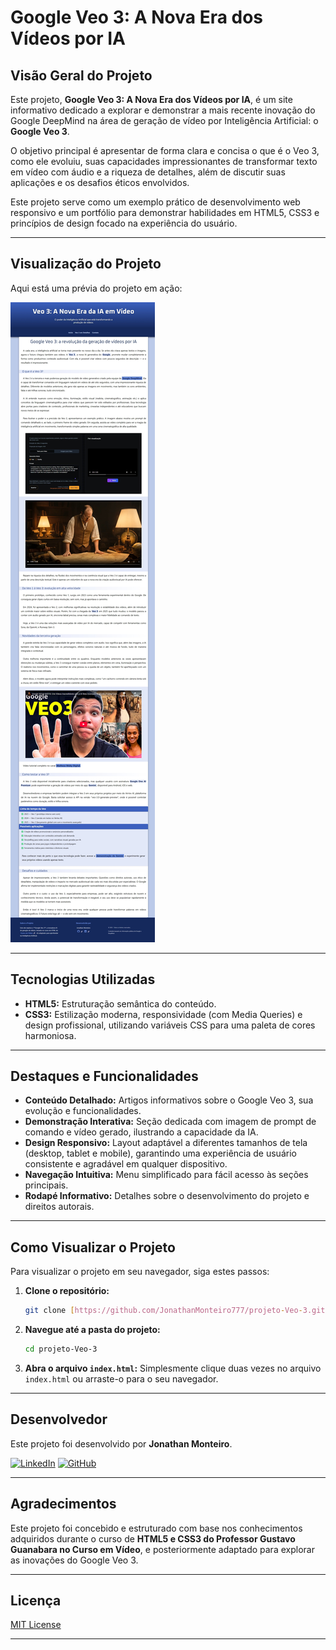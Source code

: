 # Google Veo 3: A Nova Era dos Vídeos por IA

## Visão Geral do Projeto

Este projeto, **Google Veo 3: A Nova Era dos Vídeos por IA**, é um site informativo dedicado a explorar e demonstrar a mais recente inovação do Google DeepMind na área de geração de vídeo por Inteligência Artificial: o **Google Veo 3**.

O objetivo principal é apresentar de forma clara e concisa o que é o Veo 3, como ele evoluiu, suas capacidades impressionantes de transformar texto em vídeo com áudio e a riqueza de detalhes, além de discutir suas aplicações e os desafios éticos envolvidos.

Este projeto serve como um exemplo prático de desenvolvimento web responsivo e um portfólio para demonstrar habilidades em HTML5, CSS3 e princípios de design focado na experiência do usuário.

---

## Visualização do Projeto
Aqui está uma prévia do projeto em ação:

![Captura de tela da página principal do projeto Google Veo 3](assets/imagens/Preview.jpeg)


---

## Tecnologias Utilizadas

* **HTML5:** Estruturação semântica do conteúdo.
* **CSS3:** Estilização moderna, responsividade (com Media Queries) e design profissional, utilizando variáveis CSS para uma paleta de cores harmoniosa.

---

## Destaques e Funcionalidades

* **Conteúdo Detalhado:** Artigos informativos sobre o Google Veo 3, sua evolução e funcionalidades.
* **Demonstração Interativa:** Seção dedicada com imagem de prompt de comando e vídeo gerado, ilustrando a capacidade da IA.
* **Design Responsivo:** Layout adaptável a diferentes tamanhos de tela (desktop, tablet e mobile), garantindo uma experiência de usuário consistente e agradável em qualquer dispositivo.
* **Navegação Intuitiva:** Menu simplificado para fácil acesso às seções principais.
* **Rodapé Informativo:** Detalhes sobre o desenvolvimento do projeto e direitos autorais.

---

## Como Visualizar o Projeto

Para visualizar o projeto em seu navegador, siga estes passos:

1.  **Clone o repositório:**
    ```bash
    git clone [https://github.com/JonathanMonteiro777/projeto-Veo-3.git](https://github.com/JonathanMonteiro777/projeto-Veo-3.git)
    ```
2.  **Navegue até a pasta do projeto:**
    ```bash
    cd projeto-Veo-3
    ```
3.  **Abra o arquivo `index.html`:** Simplesmente clique duas vezes no arquivo `index.html` ou arraste-o para o seu navegador.

---

## Desenvolvedor

Este projeto foi desenvolvido por **Jonathan Monteiro**.

[![LinkedIn](https://img.shields.io/badge/LinkedIn-0077B5?style=for-the-badge&logo=linkedin&logoColor=white)](https://www.linkedin.com/in/jonathan-lucas-34684a1a4/)
[![GitHub](https://img.shields.io/badge/GitHub-100000?style=for-the-badge&logo=github&logoColor=white)](https://github.com/JonathanMonteiro777)

---

## Agradecimentos

Este projeto foi concebido e estruturado com base nos conhecimentos adquiridos durante o curso de **HTML5 e CSS3 do Professor Gustavo Guanabara no Curso em Vídeo**, e posteriormente adaptado para explorar as inovações do Google Veo 3.

---

## Licença

[MIT License](https://opensource.org/licenses/MIT)

---